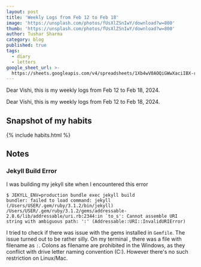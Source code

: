 ```yaml
---
layout: post
title: 'Weekly Logs from Feb 12 to Feb 18'
image: 'https://unsplash.com/photos/fUsXlZSnIwY/download?w=800'
thumb: 'https://unsplash.com/photos/fUsXlZSnIwY/download?w=800'
author: Tushar Sharma
category: blog
published: true
tags:
  - diary
  - letters
google_sheet_url: >-
  https://sheets.googleapis.com/v4/spreadsheets/1Xb4wV0AOQiGWwXaciIBX-rkFebzg8DlAcRcClshyAnA/values/Habits!A77:T89?alt=json&key=AIzaSyCgYRKf_apK3TUSYGO9WhQ5dN-ukY4H0gw
---
```


Dear Vishi, this is my weekly logs from Feb 12 to Feb 18, 2024.<!-- truncate_here -->

Dear Vishi, this is my weekly logs from Feb 12 to Feb 18, 2024.


## Snapshot of my habits

{% include habits.html %}

## Notes

### Jekyll Build Error

I was building my jekyll site when I encountered this error

```
$ JEKYLL_ENV=production bundle exec jekyll build
bundler: failed to load command: jekyll (/Users/USER/.gem/ruby/3.1.2/bin/jekyll)
/Users/USER/.gem/ruby/3.1.2/gems/addressable-2.8.6/lib/addressable/uri.rb:2344:in `to_s': Cannot assemble URI string with ambiguous path: ':' (Addressable::URI::InvalidURIError)
```

I tried to check if there was issue with the gems installed in `Gemfile`. The issue turned out to be rather silly. On my terminal , there was a file with filename as `:`. Colons as filename are prohibited in the Windows, as they conflict with drive letter naming convention (C:). However there's no such restriction on Linux/Mac. 
